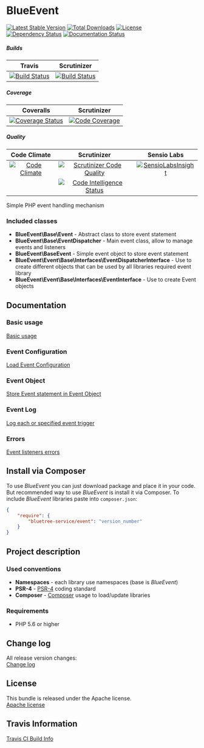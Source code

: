 # BlueEvent

[![Latest Stable Version](https://poser.pugx.org/bluetree-service/event/v/stable.svg)](https://packagist.org/packages/bluetree-service/event)
[![Total Downloads](https://poser.pugx.org/bluetree-service/event/downloads.svg)](https://packagist.org/packages/bluetree-service/event)
[![License](https://poser.pugx.org/bluetree-service/event/license.svg)](https://packagist.org/packages/bluetree-service/event)
[![Dependency Status](https://www.versioneye.com/user/projects/5926da93368b08001772764b/badge.svg?style=flat)](https://www.versioneye.com/user/projects/5926da93368b08001772764b)
[![Documentation Status](https://readthedocs.org/projects/event/badge/?version=latest)](https://readthedocs.org/projects/event/?badge=latest)

##### Builds
| Travis | Scrutinizer |
|:---:|:---:|
| [![Build Status](https://travis-ci.org/bluetree-service/event.svg)](https://travis-ci.org/bluetree-service/event) | [![Build Status](https://scrutinizer-ci.com/g/bluetree-service/event/badges/build.png?b=master)](https://scrutinizer-ci.com/g/bluetree-service/event/build-status/master) |

##### Coverage
| Coveralls | Scrutinizer |
|:---:|:---:|
| [![Coverage Status](https://coveralls.io/repos/github/bluetree-service/event/badge.svg?branch=master)](https://coveralls.io/github/bluetree-service/event?branch=master) | [![Code Coverage](https://scrutinizer-ci.com/g/bluetree-service/event/badges/coverage.png?b=master)](https://scrutinizer-ci.com/g/bluetree-service/event/?branch=master) |

##### Quality
| Code Climate | Scrutinizer | Sensio Labs |
|:---:|:---:|:---:|
| [![Code Climate](https://codeclimate.com/github/bluetree-service/event/badges/gpa.svg)](https://codeclimate.com/github/bluetree-service/event) | [![Scrutinizer Code Quality](https://scrutinizer-ci.com/g/bluetree-service/event/badges/quality-score.png?b=master)](https://scrutinizer-ci.com/g/bluetree-service/event/?branch=master) | [![SensioLabsInsight](https://insight.sensiolabs.com/projects/1487084a-8f8d-4d4e-962d-59f036a67096/mini.png)](https://insight.sensiolabs.com/projects/1487084a-8f8d-4d4e-962d-59f036a67096) |
|  | [![Code Intelligence Status](https://scrutinizer-ci.com/g/bluetree-service/event/badges/code-intelligence.svg?b=master)](https://scrutinizer-ci.com/code-intelligence) |  |


Simple PHP event handling mechanism

### Included classes
* **BlueEvent\Base\Event** - Abstract class to store event statement
* **BlueEvent\Base\EventDispatcher** - Main event class, allow to manage events and listeners
* **BlueEvent\BaseEvent** - Simple event object to store event statement
* **BlueEvent\Event\Base\Interfaces\EventDispatcherInterface** - Use to create different objects that can be used by all libraries required event library
* **BlueEvent\Event\Base\Interfaces\EventInterface** - Use to create Event objects

## Documentation

### Basic usage
[Basic usage](https://github.com/bluetree-service/event/doc/basic_usage.md)

### Event Configuration
[Load Event Configuration](https://github.com/bluetree-service/event/doc/configuration.md)

### Event Object
[Store Event statement in Event Object](https://github.com/bluetree-service/event/doc/event_object.md)

### Event Log
[Log each or specified event trigger](https://github.com/bluetree-service/event/doc/event_log.md)

### Errors
[Event listeners errors](https://github.com/bluetree-service/event/doc/errors.md)

## Install via Composer
To use _BlueEvent_ you can just download package and place it in your code. But recommended
way to use _BlueEvent_ is install it via Composer. To include _BlueEvent_
libraries paste into `composer.json`:

```json
{
    "require": {
        "bluetree-service/event": "version_number"
    }
}
```

## Project description

### Used conventions

* **Namespaces** - each library use namespaces (base is _BlueEvent_)
* **PSR-4** - [PSR-4](http://www.php-fig.org/psr/psr-4/) coding standard
* **Composer** - [Composer](https://getcomposer.org/) usage to load/update libraries

### Requirements

* PHP 5.6 or higher


## Change log
All release version changes:  
[Change log](https://github.com/bluetree-service/event/doc/changelog.md "Change log")

## License
This bundle is released under the Apache license.  
[Apache license](https://github.com/bluetree-service/event/LICENSE "Apache license")

## Travis Information
[Travis CI Build Info](https://travis-ci.org/bluetree-service/event)

